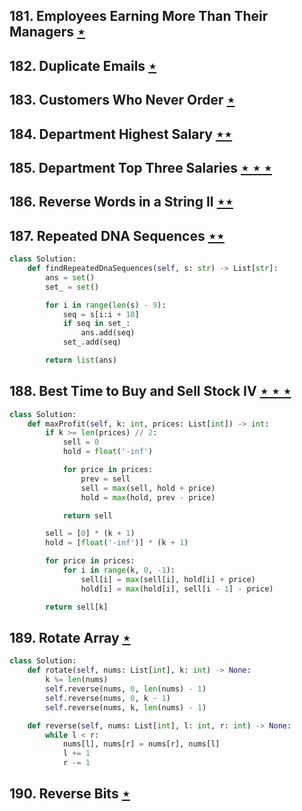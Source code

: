 ## 181. Employees Earning More Than Their Managers [$\star$](https://leetcode.com/problems/employees-earning-more-than-their-managers)

## 182. Duplicate Emails [$\star$](https://leetcode.com/problems/duplicate-emails)

## 183. Customers Who Never Order [$\star$](https://leetcode.com/problems/customers-who-never-order)

## 184. Department Highest Salary [$\star\star$](https://leetcode.com/problems/department-highest-salary)

## 185. Department Top Three Salaries [$\star\star\star$](https://leetcode.com/problems/department-top-three-salaries)

## 186. Reverse Words in a String II [$\star\star$](https://leetcode.com/problems/reverse-words-in-a-string-ii)

## 187. Repeated DNA Sequences [$\star\star$](https://leetcode.com/problems/repeated-dna-sequences)

```python
class Solution:
    def findRepeatedDnaSequences(self, s: str) -> List[str]:
        ans = set()
        set_ = set()

        for i in range(len(s) - 9):
            seq = s[i:i + 10]
            if seq in set_:
                ans.add(seq)
            set_.add(seq)

        return list(ans)
```

## 188. Best Time to Buy and Sell Stock IV [$\star\star\star$](https://leetcode.com/problems/best-time-to-buy-and-sell-stock-iv)

```python
class Solution:
    def maxProfit(self, k: int, prices: List[int]) -> int:
        if k >= len(prices) // 2:
            sell = 0
            hold = float('-inf')

            for price in prices:
                prev = sell
                sell = max(sell, hold + price)
                hold = max(hold, prev - price)

            return sell

        sell = [0] * (k + 1)
        hold = [float('-inf')] * (k + 1)

        for price in prices:
            for i in range(k, 0, -1):
                sell[i] = max(sell[i], hold[i] + price)
                hold[i] = max(hold[i], sell[i - 1] - price)

        return sell[k]
```

## 189. Rotate Array [$\star$](https://leetcode.com/problems/rotate-array)

```python
class Solution:
    def rotate(self, nums: List[int], k: int) -> None:
        k %= len(nums)
        self.reverse(nums, 0, len(nums) - 1)
        self.reverse(nums, 0, k - 1)
        self.reverse(nums, k, len(nums) - 1)

    def reverse(self, nums: List[int], l: int, r: int) -> None:
        while l < r:
            nums[l], nums[r] = nums[r], nums[l]
            l += 1
            r -= 1
```

## 190. Reverse Bits [$\star$](https://leetcode.com/problems/reverse-bits)
